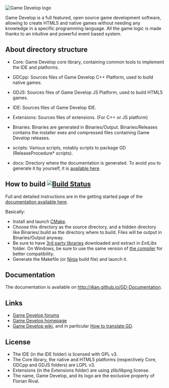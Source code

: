 ![Game Develop logo](https://raw.githubusercontent.com/4ian/GD/master/Core/docs/images/gdlogo.png "Game Develop logo")

Game Develop is a full featured, open source game development software, allowing to create HTML5 and native games
without needing any knowledge in a specific programming language. All the game logic is made thanks to an
intuitive and powerful event based system.

About directory structure
-------------------------

* Core: Game Develop core library, containing common tools to implement the IDE and platforms.
* GDCpp: Sources files of Game Develop C++ Platform, used to build native games.
* GDJS: Sources files of Game Develop JS Platform, used to build HTML5 games.
* IDE: Sources files of Game Develop IDE.
* Extensions: Sources files of extensions. (For C++ or JS platform)

* Binaries: Binaries are generated in Binaries/Output. Binaries/Releases contains the installer exes and compressed files containing Game Develop releases.

* scripts: Various scripts, notably scripts to package GD (ReleaseProcedure* scripts).
* docs: Directory where the documentation is generated. To avoid you to generate it by yourself, it is [available here](http://4ian.github.io/GD-Documentation).

How to build [![Build Status](https://travis-ci.org/4ian/GD.svg?branch=master)](https://travis-ci.org/4ian/GD)
------------

Full and detailed instructions are in the getting started page of the [documentation available here](http://4ian.github.io/GD-Documentation).

Basically:

* Install and launch [CMake].
* Choose this directory as the source directory, and a hidden directory like Binaries/.build
as the directory where to build. Files will be output in Binaries/Output anyway.
* Be sure to have [3rd party libraries](http://4ian.github.io/GD-Documentation/GDCore%20Documentation/setup_dev_env.html) downloaded and extract in *ExtLibs* folder. On Windows, be sure to use the same version of [the compiler](http://4ian.github.io/GD-Documentation/GDCore%20Documentation/setup_dev_env.html) for better compatibility.
* Generate the Makefile (or [Ninja] build file) and launch it.

Documentation
-------------

The documentation is available on http://4ian.github.io/GD-Documentation.

Links
-----

* [Game Develop forums](http://forum.compilgames.net)
* [Game Develop homepage](http://www.compilgames.net)
* [Game Develop wiki](http://wiki.compilgames.net), and in particular [How to translate GD](http://www.wiki.compilgames.net/doku.php/en/game_develop/articles/translate_gd).

License
-------

* The IDE (in the IDE folder) is licensed with GPL v3.
* The Core library, the native and HTML5 platforms (respectively Core, GDCpp and GDJS folders) are LGPL v3.
* Extensions (in the Extensions folder) are using zlib/libpng license.
* The name, Game Develop, and its logo are the exclusive property of Florian Rival.

[CMake]:http://www.cmake.org/
[Ninja]:http://martine.github.io/ninja/